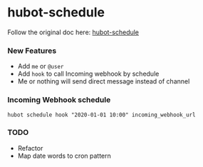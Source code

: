 # hubot-schedule

Follow the original doc here: [hubot-schedule](https://github.com/matsukaz/hubot-schedule)

### New Features
- Add `me` or `@user`
- Add `hook` to call Incoming webhook by schedule
- Me or nothing will send direct message instead of channel

### Incoming Webhook schedule
```
hubot schedule hook "2020-01-01 10:00" incoming_webhook_url
```

### TODO
- Refactor
- Map date words to cron pattern

